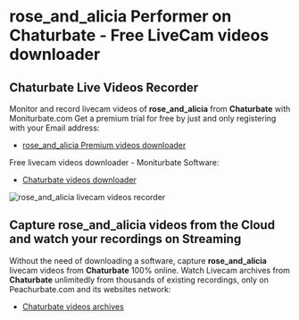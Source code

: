 # rose_and_alicia Performer on Chaturbate - Free LiveCam videos downloader

## Chaturbate Live Videos Recorder

Monitor and record livecam videos of **rose_and_alicia** from **Chaturbate** with Moniturbate.com
Get a premium trial for free by just and only registering with your Email address:
* [rose_and_alicia Premium videos downloader](https://moniturbate.com/request-demo-licence-key.html)

Free livecam videos downloader - Moniturbate Software:
* [Chaturbate videos downloader](https://moniturbate.com/moniturbate-download-software.html)

![rose_and_alicia livecam videos recorder](https://peachurnet.com/templates/moniturbate-software.png)


## Capture rose_and_alicia videos from the Cloud and watch your recordings on Streaming

Without the need of downloading a software, capture **rose_and_alicia** livecam videos from **Chaturbate** 100% online.
Watch Livecam archives from **Chaturbate** unlimitedly from thousands of existing recordings, only on Peachurbate.com and its websites network:
* [Chaturbate videos archives](https://peachurnet.com/)